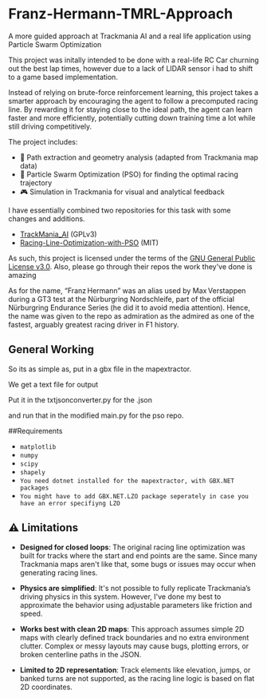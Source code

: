 # Franz-Hermann-TMRL-Approach
A more guided approach at Trackmania AI and a real life application using Particle Swarm Optimization

This project was initally intended to be done with a real-life RC Car churning out the best lap times, however due to a lack of LIDAR sensor i had to shift to a game based implementation.

Instead of relying on brute-force reinforcement learning, this project takes a smarter approach by encouraging the agent to follow a precomputed racing line. By rewarding it for staying close to the ideal path, the agent can learn faster and more efficiently, potentially cutting down training time a lot while still driving competitively.

The project includes:
- 📍 Path extraction and geometry analysis (adapted from Trackmania map data)
- 🧠 Particle Swarm Optimization (PSO) for finding the optimal racing trajectory
- 🎮 Simulation in Trackmania for visual and analytical feedback

I have essentially combined two repositories for this task with some changes and additions.

- [TrackMania_AI](https://github.com/AndrejGobeX/TrackMania_AI) (GPLv3)
- [Racing-Line-Optimization-with-PSO](https://github.com/ParsaD23/Racing-Line-Optimization-with-PSO) (MIT)

As such, this project is licensed under the terms of the [GNU General Public License v3.0](LICENSE). Also, please go through their repos the work they've done is amazing

As for the name, “Franz Hermann” was an alias used by Max Verstappen during a GT3 test at the Nürburgring Nordschleife, part of the official Nürburgring Endurance Series (he did it to avoid media attention). Hence, the name was given to the repo as admiration as the admired as one of the fastest, arguably greatest racing driver in F1 history.

## General Working
So its as simple as, put in a gbx file in the mapextractor.

We get a text file for output

Put it in the txtjsonconverter.py for the .json

and run that in the modified main.py for the pso repo.

##Requirements

* ```matplotlib```
* ```numpy```
* ```scipy```
* ```shapely```
* ```You need dotnet installed for the mapextractor, with GBX.NET packages```
* ```You might have to add GBX.NET.LZO package seperately in case you have an error specifiyng LZO```

## ⚠️ Limitations

- **Designed for closed loops**: The original racing line optimization was built for tracks where the start and end points are the same. Since many Trackmania maps aren't like that, some bugs or issues may occur when generating racing lines.

- **Physics are simplified**: It's not possible to fully replicate Trackmania’s driving physics in this system. However, I've done my best to approximate the behavior using adjustable parameters like friction and speed.

- **Works best with clean 2D maps**: This approach assumes simple 2D maps with clearly defined track boundaries and no extra environment clutter. Complex or messy layouts may cause bugs, plotting errors, or broken centerline paths in the JSON.

- **Limited to 2D representation**: Track elements like elevation, jumps, or banked turns are not supported, as the racing line logic is based on flat 2D coordinates.

